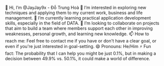 👋 Hi, I’m @JayJay9x - Đỗ Trung Hoà
👀 I’m interested in exploring new techniques and applying them to my current work, business and life management.
🌱 I’m currently learning practical application development skills, especially in the field of DATA.
💞️ I’m looking to collaborate on projects that aim to build a team where members support each other in improving weaknesses, personal growth, and learning new knowledge.
📫 How to reach me: Feel free to contact me if you have or don't have a clear goal, or even if you're just interested in goal-setting.
😄 Pronouns: He/Him
⚡ Fun fact: The probability that I can help you might be just 0.1%, but in making a decision between 49.9% vs. 50.1%, it could make a world of difference.
<!---
JayJay9x/JayJay9x is a ✨ special ✨ repository because its `README.md` (this file) appears on your GitHub profile.
You can click the Preview link to take a look at your changes.
--->
